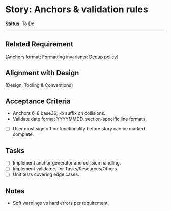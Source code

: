 # Story: Anchors & validation rules

**Status**: To Do

---

## Related Requirement

[Anchors format; Formatting invariants; Dedup policy]

## Alignment with Design

[Design: Tooling & Conventions]

## Acceptance Criteria

- Anchors 6–8 base36; -b suffix on collisions.
- Validate date format YYYYMMDD, section-specific line formats.
- [ ] User must sign off on functionality before story can be marked complete.

## Tasks

- [ ] Implement anchor generator and collision handling.
- [ ] Implement validators for Tasks/Resources/Others.
- [ ] Unit tests covering edge cases.

## Notes

- Soft warnings vs hard errors per requirement.
